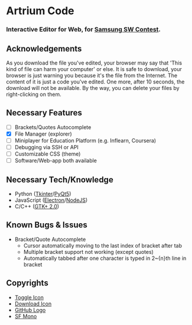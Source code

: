 # Artrium Code
### Interactive Editor for Web, for [Samsung SW Contest](https://www.juniorsoftwarecup.com/Contest/About).

## Acknowledgements
As you download the file you've edited, your browser may say that 'This kind of file can harm your computer' or else. It is safe to download, your browser is just warning you because it's the file from the Internet. The content of it is just a code you've edited. One more, after 10 seconds, the download will not be available. By the way, you can delete your files by right-clicking on them.

## Necessary Features
- [ ] Brackets/Quotes Autocomplete
- [X] File Manager (explorer)
- [ ] Miniplayer for Education Platform (e.g. Inflearn, Coursera)
- [ ] Debugging via SSH or API
- [ ] Customizable CSS (theme)
- [ ] Software/Web-app both available

## Necessary Tech/Knowledge
- Python ([Tkinter](https://docs.python.org/3/library/tkinter.html)/[PyQt5](https://pypi.org/project/PyQt5))
- JavaScript ([Electron](https://www.electronjs.org)/[NodeJS](https://nodejs.org))
- C/C++ ([GTK+ 2.0](https://developer.gnome.org/gtk-tutorial/stable/))

## Known Bugs & Issues
* Bracket/Quote Autocomplete
  * Cursor automatically moving to the last index of bracket after tab
  * Multiple bracket support not working (except quotes)
  * Automatically tabbed after one character is typed in 2~{n}th line in bracket
  
## Copyrights
- [Toggle Icon](https://www.google.com/url?sa=i&url=https%3A%2F%2Ficon-icons.com%2Ficon%2Fsidebar-expand-toggle-nav%2F145935&psig=AOvVaw3rGQ9h82mBICFsmaBuxvJh&ust=1596369593334000&source=images&cd=vfe&ved=0CAIQjRxqFwoTCIiZlqv6-eoCFQAAAAAdAAAAABAD)
- [Download Icon](https://www.google.com/url?sa=i&url=https%3A%2F%2Fwww.iconfinder.com%2Ficons%2F5204156%2Fdownload_icon&psig=AOvVaw2p6WaJ9AvJryht1UNYUld0&ust=1596369691016000&source=images&cd=vfe&ved=0CAIQjRxqFwoTCMjb5Nb6-eoCFQAAAAAdAAAAABAD)
- [GitHub Logo](https://www.google.com/url?sa=i&url=https%3A%2F%2Fgithub.com%2Flogos&psig=AOvVaw0lyZIXV7hsTEPHxUFoLk_S&ust=1596369720723000&source=images&cd=vfe&ved=0CAIQjRxqFwoTCPjAkeX6-eoCFQAAAAAdAAAAABAD)
- [SF Mono](http://fontsfree.net/sf-mono-regular-font-download.html)
